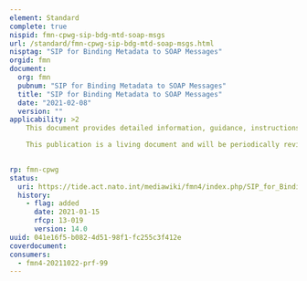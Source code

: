 ```yaml
---
element: Standard
complete: true
nispid: fmn-cpwg-sip-bdg-mtd-soap-msgs
url: /standard/fmn-cpwg-sip-bdg-mtd-soap-msgs.html
nisptag: "SIP for Binding Metadata to SOAP Messages"
orgid: fmn
document:
  org: fmn
  pubnum: "SIP for Binding Metadata to SOAP Messages"
  title: "SIP for Binding Metadata to SOAP Messages"
  date: "2021-02-08"
  version: ""
applicability: >2
    This document provides detailed information, guidance, instructions, standards and criteria to be used as a Service Interface Profile (SIP) for binding metadata (such as confidentiality metadata) to Simple Object Access Protocol (SOAP) messages.

    This publication is a living document and will be periodically reviewed and updated to reflect technology developments, emerging best practices and evolving standards.

  
rp: fmn-cpwg
status:
  uri: https://tide.act.nato.int/mediawiki/fmn4/index.php/SIP_for_Binding_Metadata_to_SOAP_Messages
  history: 
    - flag: added
      date: 2021-01-15
      rfcp: 13-019
      version: 14.0
uuid: 041e16f5-b082-4d51-98f1-fc255c3f412e
coverdocument:
consumers:
  - fmn4-20211022-prf-99
---
```

